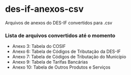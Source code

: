 # des-if-anexos-csv
Arquivos de anexos do DES-IF convertidos para .csv

### Lista de arquivos convertidos até o momento
- Anexo 3: Tabela do COSIF
- Anexo 6: Tabela de Códigos de Tributação da DES-IF
- Anexo 7: Tabela de Códigos de Tributação do Município
- Anexo 9: Tabela de Tarifas Bancárias
- Anexo 10: Tabela de Outros Produtos e Serviços
